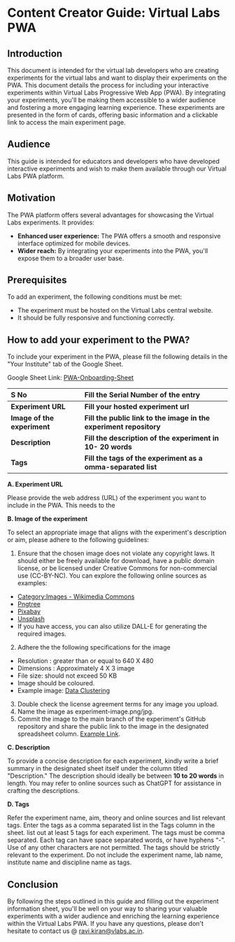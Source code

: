 # Content Creator Guide: Virtual Labs PWA

## Introduction
This document is intended for the virtual lab developers who are creating experiments for the virtual labs and want to display their experiments on the PWA. This document details the process for including your interactive experiments within Virtual Labs Progressive Web App (PWA). By integrating your experiments, you'll be making them accessible to a wider audience and fostering a more engaging learning experience. These experiments are presented in the form of cards, offering basic information and a clickable link to access the main experiment page. 

## Audience
This guide is intended for educators and developers who have developed interactive experiments and wish to make them available through our Virtual Labs PWA platform.

## Motivation

The PWA platform offers several advantages for showcasing the Virtual Labs experiments. It provides:
 - **Enhanced user experience:** The PWA offers a smooth and responsive interface optimized for mobile devices.
 - **Wider reach:** By integrating your experiments into the PWA, you'll expose them to a broader user base.

## Prerequisites 

To add an experiment, the following conditions must be met:

* The experiment must be hosted on the Virtual Labs central website.
* It should be fully responsive and functioning correctly.


## How to add your experiment to the PWA?

To include your experiment in the PWA, please fill the following details in the "Your Institute" tab of the Google Sheet. 

Google Sheet Link: [PWA-Onboarding-Sheet](https://docs.google.com/spreadsheets/d/1ohrWAzEYdiDQTBM52AUhup2nZB3JRVsm2dG2n9-FHh0/edit?usp=sharing)

<b>S No | <b> Fill the Serial Number of the entry
:--|:--|
<b> Experiment URL | <b> Fill your hosted experiment url
<b> Image of the experiment| <b> Fill the public link to the image in the experiment repository
<b> Description| <b> Fill the description of the experiment in 10- 20 words
<b> Tags| <b> Fill the tags of the experiment as a omma-separated list

**A. Experiment URL**

Please provide the web address (URL) of the experiment you want to include in the PWA.  This needs to the 

**B. Image of the experiment**

To select an appropriate image that aligns with the experiment's description or aim, please adhere to the following guidelines:

1. Ensure that the chosen image does not violate any copyright laws. It should either be freely available for download, have a public domain license, or be licensed under Creative Commons for non-commercial use (CC-BY-NC).
You can explore the following online sources as examples:
 - [Category:Images - Wikimedia Commons](https://commons.wikimedia.org/wiki/Category:Images)
 - [Pngtree](https://pngtree.com/)
 - [Pixabay](https://pixabay.com/)
 - [Unsplash](https://unsplash.com/)
 - If you have access, you can also utilize DALL-E for generating the required images.

2. Adhere the the following specifications for the image

 - Resolution : greater than or equal to 640 X 480 
 - Dimensions : Approximately 4 X 3 image 
 - File size: should not exceed 50 KB
 - Image should be coloured.
 - Example image: [Data Clustering](https://github.com/virtual-labs/exp-mst-based-iiith/blob/main/experiment-image.jpg)
3. Double check the license agreement terms for any image you upload.
4. Name the image as experiment-image.png/jpg.
5. Commit the image to the main branch of the experiment's GitHub repository and share the public link to the image in the designated spreadsheet column. [Example Link](https://github.com/virtual-labs/exp-mst-based-iiith/tree/main).

 **C. Description**

To provide a concise description for each experiment, kindly write a brief summary in the designated sheet itself under the column titled "Description." The description should ideally be between **10 to 20 words** in length. You may refer to online sources such as ChatGPT for assistance in crafting the descriptions.

**D. Tags**

Refer the experiment name, aim, theory and online sources and list relevant tags. Enter the tags as a comma separated list in the Tags column in the sheet. list out at least 5 tags for each  experiment. The tags must be comma separated. Each tag can  have space separated words, or have hyphens “-”. Use of any  other characters are not permitted. The tags should be strictly relevant  to the experiment. Do not include the experiment name, lab name, institute name and discipline name as tags.

## Conclusion
By following the steps outlined in this guide and filling out the experiment information sheet, you'll be well on your way to sharing your valuable experiments with a wider audience and enriching the learning experience within the Virtual Labs PWA. If you have any questions, please don't hesitate to contact us @ ravi.kiran@vlabs.ac.in. 
